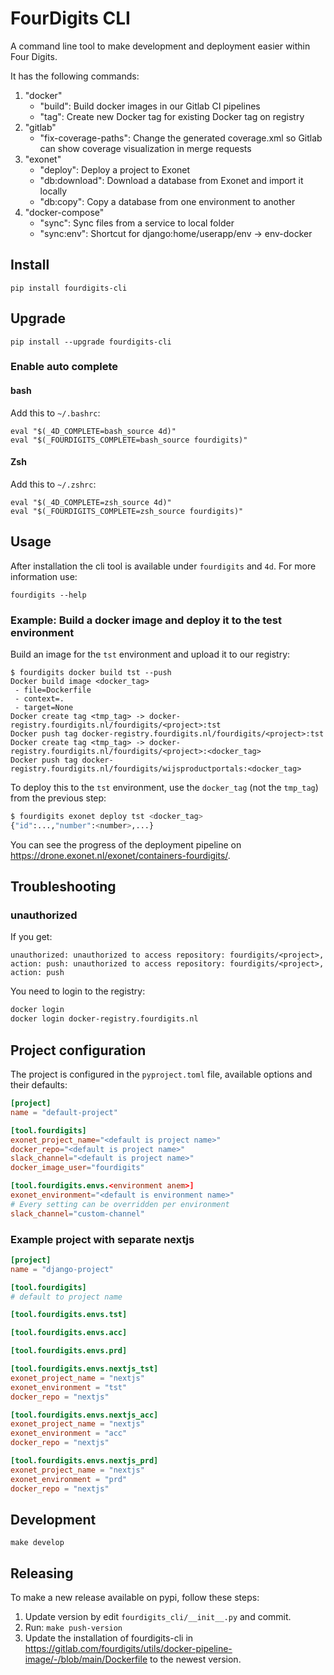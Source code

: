 # FourDigits CLI

A command line tool to make development and deployment easier within Four Digits.

It has the following commands:

1. "docker"
    - "build": Build docker images in our Gitlab CI pipelines
    - "tag": Create new Docker tag for existing Docker tag on registry
2. "gitlab"
    - "fix-coverage-paths": Change the generated coverage.xml so Gitlab can show coverage visualization in merge requests
3. "exonet"
   - "deploy": Deploy a project to Exonet
   - "db:download": Download a database from Exonet and import it locally
   - "db:copy": Copy a database from one environment to another
4. "docker-compose"
   - "sync": Sync files from a service to local folder
   - "sync:env": Shortcut for django:home/userapp/env -> env-docker

## Install

    pip install fourdigits-cli

## Upgrade

    pip install --upgrade fourdigits-cli

### Enable auto complete

#### bash

Add this to `~/.bashrc`:

```shell
eval "$(_4D_COMPLETE=bash_source 4d)"
eval "$(_FOURDIGITS_COMPLETE=bash_source fourdigits)"
```

#### Zsh

Add this to `~/.zshrc`:

```shell
eval "$(_4D_COMPLETE=zsh_source 4d)"
eval "$(_FOURDIGITS_COMPLETE=zsh_source fourdigits)"
```

## Usage

After installation the cli tool is available under `fourdigits` and `4d`.
For more information use:

    fourdigits --help

### Example: Build a docker image and deploy it to the test environment

Build an image for the `tst` environment and upload it to our registry:

```
$ fourdigits docker build tst --push
Docker build image <docker_tag>
 - file=Dockerfile
 - context=.
 - target=None
Docker create tag <tmp_tag> -> docker-registry.fourdigits.nl/fourdigits/<project>:tst
Docker push tag docker-registry.fourdigits.nl/fourdigits/<project>:tst
Docker create tag <tmp_tag> -> docker-registry.fourdigits.nl/fourdigits/<project>:<docker_tag>
Docker push tag docker-registry.fourdigits.nl/fourdigits/wijsproductportals:<docker_tag>
```

To deploy this to the `tst` environment, use the `docker_tag` (not the `tmp_tag`) from the previous step:

```bash
$ fourdigits exonet deploy tst <docker_tag>
{"id":...,"number":<number>,...}
```

You can see the progress of the deployment pipeline on https://drone.exonet.nl/exonet/containers-fourdigits/<number>. 

## Troubleshooting

### unauthorized

If you get:
```
unauthorized: unauthorized to access repository: fourdigits/<project>, action: push: unauthorized to access repository: fourdigits/<project>, action: push
```

You need to login to the registry:

```bash
docker login
docker login docker-registry.fourdigits.nl
```

## Project configuration

The project is configured in the `pyproject.toml` file, available options and their defaults:

```toml
[project]
name = "default-project"

[tool.fourdigits]
exonet_project_name="<default is project name>"
docker_repo="<default is project name>"
slack_channel="<default is project name>"
docker_image_user="fourdigits"

[tool.fourdigits.envs.<environment anem>]
exonet_environment="<default is environment name>"
# Every setting can be overridden per environment
slack_channel="custom-channel"
```

### Example project with separate nextjs

```toml
[project]
name = "django-project"

[tool.fourdigits]
# default to project name

[tool.fourdigits.envs.tst]

[tool.fourdigits.envs.acc]

[tool.fourdigits.envs.prd]

[tool.fourdigits.envs.nextjs_tst]
exonet_project_name = "nextjs"
exonet_environment = "tst"
docker_repo = "nextjs"

[tool.fourdigits.envs.nextjs_acc]
exonet_project_name = "nextjs"
exonet_environment = "acc"
docker_repo = "nextjs"

[tool.fourdigits.envs.nextjs_prd]
exonet_project_name = "nextjs"
exonet_environment = "prd"
docker_repo = "nextjs"
```

## Development

    make develop

## Releasing

To make a new release available on pypi, follow these steps:

1. Update version by edit `fourdigits_cli/__init__.py` and commit.
2. Run: `make push-version`
3. Update the installation of fourdigits-cli in https://gitlab.com/fourdigits/utils/docker-pipeline-image/-/blob/main/Dockerfile
to the newest version.
